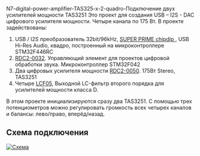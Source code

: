 N7-digital-power-amplifier-TAS325-x-2-quadro-Подключение двух усилителей мощности TAS3251 
Это проект для создания USB – I2S - DAC  цифрового усилителя мощности. 
Четыре канала по 175 Вт.
В проекте задействованы:
1.	USB / I2S преобразователь 32bit/96kHz, <a class="link" href="https://www.chipdip.ru/product0/9000569733"> SUPER PRIME chipdip </a>, USB Hi-Res Audio, квадро, построенный на микроконтроллере STM32F446RC
2. <a class="link" href="https://www.chipdip.ru/product/rdc2-0032">RDC2-0032</a>. Управляющий элемент для проектов цифровой обработки звука. Микроконтроллер STM32F042
3.	Два цифровых усилителя мощности <a class="link" href="https://www.chipdip.ru/product/rdc2-0050">RDC2-0050</a>. 175Вт Stereo, TAS3251
4.	Четыре <a class="link" href="https://www.chipdip.ru/product/lcf05">LCF05</a>, Выходной LC-фильтр второго порядка для усилителей мощности класса D.

В этом проекте инициализируются сразу два TAS3251. С помощью трех потенциометров можно регулировать громкость всех четырех каналов и балансы: лево/право, вперёд/назад. 
<h2>Схема подключения</h2>
<p><a class="galery" href="https://static.chipdip.ru/lib/504/DOC004504421.jpg"><img alt="Схема" src="https://static.chipdip.ru/lib/504/DOC004504422.jpg" /></a></p>
